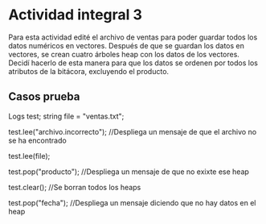 # Actividad integral 3
Para esta actividad edité el archivo de ventas para poder guardar todos los datos numéricos en vectores.
Después de que se guardan los datos en vectores, se crean cuatro árboles heap con los datos de los vectores.
Decidí hacerlo de esta manera para que los datos se ordenen por todos los atributos de la bitácora, excluyendo el producto.
## Casos prueba
Logs test;
string file = "ventas.txt";

test.lee("archivo.incorrecto"); //Despliega un mensaje de que el archivo no se ha encontrado

test.lee(file);

test.pop("producto"); //Despliega un mensaje de que no exixte ese heap

test.clear(); //Se borran todos los heaps

test.pop("fecha"); //Despliega un mensaje diciendo que no hay datos en el heap

